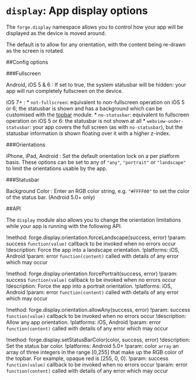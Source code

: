 ``display``: App display options
================================

The ``forge.display`` namespace allows you to control how your app will be displayed as the device is moved
around. 

The default is to allow for any orientation, with the content being re-drawn as the screen is rotated.

##Config options

###Fullscreen

Android, iOS 5 & 6
: 	If set to true, the system statusbar will be hidden: your app will run completely fullscreen on the device.

iOS 7+
:   * `not-fullscreen`: equivalent to non-fullscreen operation on iOS 5 or 6; the statusbar is shown and has a background which can be customised with the [topbar](/modules/topbar/current/) module.
    * `no-statusbar`: equivalent to fullscreen operation on iOS 5 or 6: the statusbar is not shown at all
    * `webview-under-statusbar`: your app covers the full screen (as with `no-statusbar`), but the statusbar information is shown floating over it with a higher z-index.

###Orientations

iPhone, iPad, Android
:	Set the default orientation lock on a per platform basis.
	These options can be set to any of `"any"`, `"portrait"` or `"landscape"` to limit the orientations usable by the app.
	
###Statusbar

Background Color
:   Enter an RGB color string, e.g. `"#FFFF00"` to set the color of the status bar. (Android 5.0+ only)

##API

The ``display`` module also allows you to change the orientation
limitations while your app is running with the following API.

!method: forge.display.orientation.forceLandscape(success, error)
!param: success `function(value)` callback to be invoked when no errors occur
!description: Force the app into a landscape orientation.
!platforms: iOS, Android
!param: error `function(content)` called with details of any error which may occur

!method: forge.display.orientation.forcePortrait(success, error)
!param: success `function(value)` callback to be invoked when no errors occur
!description: Force the app into a portrait orientation.
!platforms: iOS, Android
!param: error `function(content)` called with details of any error which may occur

!method: forge.display.orientation.allowAny(success, error)
!param: success `function(value)` callback to be invoked when no errors occur
!description: Allow any app orientation.
!platforms: iOS, Android
!param: error `function(content)` called with details of any error which may occur

!method: forge.display.setStatusBarColor(color, success, error)
!description: Set the status bar color.
!platforms: Android 5.0+
!param: color `array` an array of three integers in the range [0,255] that make up the RGB color of the topbar. For example, opaque red is [255, 0, 0].
!param: success `function(value)` callback to be invoked when no errors occur
!param: error `function(content)` called with details of any error which may occur